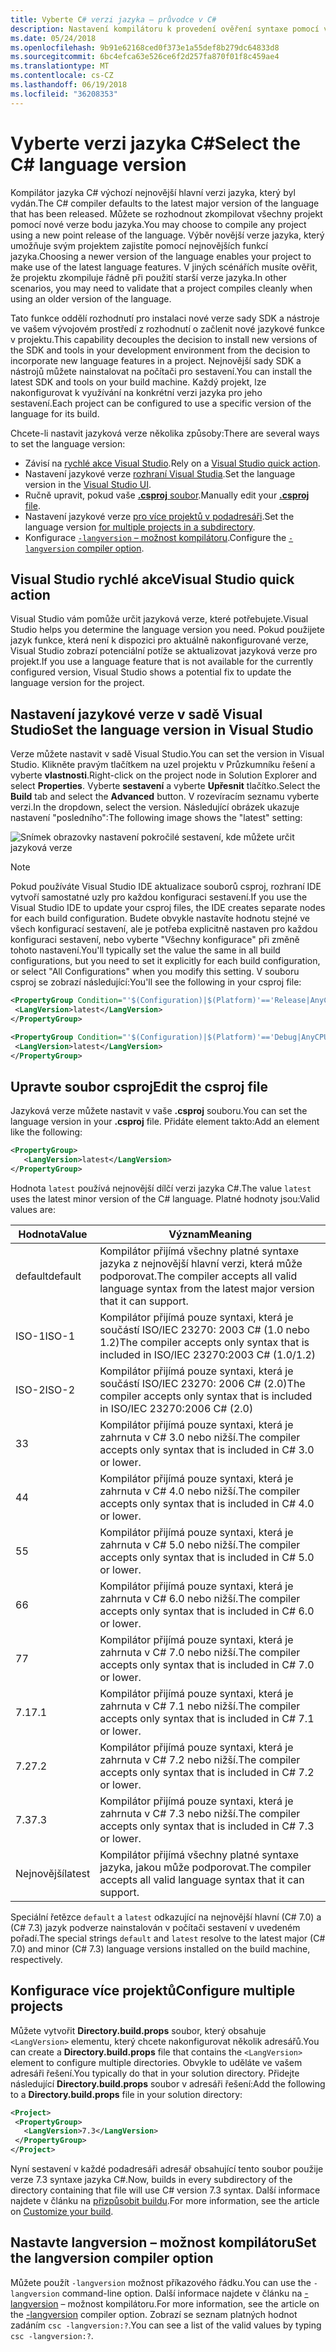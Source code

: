 ```yaml
---
title: Vyberte C# verzi jazyka – průvodce v C#
description: Nastavení kompilátoru k provedení ověření syntaxe pomocí verze konkrétní kompilátoru
ms.date: 05/24/2018
ms.openlocfilehash: 9b91e62168ced0f373e1a55def8b279dc64833d8
ms.sourcegitcommit: 6bc4efca63e526ce6f2d257fa870f01f8c459ae4
ms.translationtype: MT
ms.contentlocale: cs-CZ
ms.lasthandoff: 06/19/2018
ms.locfileid: "36208353"
---
```

# <a name="select-the-c-language-version"></a><span data-ttu-id="420fb-103">Vyberte verzi jazyka C#</span><span class="sxs-lookup"><span data-stu-id="420fb-103">Select the C# language version</span></span>

<span data-ttu-id="420fb-104">Kompilátor jazyka C# výchozí nejnovější hlavní verzi jazyka, který byl vydán.</span><span class="sxs-lookup"><span data-stu-id="420fb-104">The C# compiler defaults to the latest major version of the language that has been released.</span></span> <span data-ttu-id="420fb-105">Můžete se rozhodnout zkompilovat všechny projekt pomocí nové verze bodu jazyka.</span><span class="sxs-lookup"><span data-stu-id="420fb-105">You may choose to compile any project using a new point release of the language.</span></span> <span data-ttu-id="420fb-106">Výběr novější verze jazyka, který umožňuje svým projektem zajistíte pomocí nejnovějších funkcí jazyka.</span><span class="sxs-lookup"><span data-stu-id="420fb-106">Choosing a newer version of the language enables your project to make use of the latest language features.</span></span> <span data-ttu-id="420fb-107">V jiných scénářích musíte ověřit, že projektu zkompiluje řádně při použití starší verze jazyka.</span><span class="sxs-lookup"><span data-stu-id="420fb-107">In other scenarios, you may need to validate that a project compiles cleanly when using an older version of the language.</span></span>

<span data-ttu-id="420fb-108">Tato funkce oddělí rozhodnutí pro instalaci nové verze sady SDK a nástroje ve vašem vývojovém prostředí z rozhodnutí o začlenit nové jazykové funkce v projektu.</span><span class="sxs-lookup"><span data-stu-id="420fb-108">This capability decouples the decision to install new versions of the SDK and tools in your development environment from the decision to incorporate new language features in a project.</span></span> <span data-ttu-id="420fb-109">Nejnovější sady SDK a nástrojů můžete nainstalovat na počítači pro sestavení.</span><span class="sxs-lookup"><span data-stu-id="420fb-109">You can install the latest SDK and tools on your build machine.</span></span> <span data-ttu-id="420fb-110">Každý projekt, lze nakonfigurovat k využívání na konkrétní verzi jazyka pro jeho sestavení.</span><span class="sxs-lookup"><span data-stu-id="420fb-110">Each project can be configured to use a specific version of the language for its build.</span></span>

<span data-ttu-id="420fb-111">Chcete-li nastavit jazyková verze několika způsoby:</span><span class="sxs-lookup"><span data-stu-id="420fb-111">There are several ways to set the language version:</span></span>

- <span data-ttu-id="420fb-112">Závisí na [rychlé akce Visual Studio](#visual-studio-quick-action).</span><span class="sxs-lookup"><span data-stu-id="420fb-112">Rely on a [Visual Studio quick action](#visual-studio-quick-action).</span></span>
- <span data-ttu-id="420fb-113">Nastavení jazykové verze [rozhraní Visual Studia](#set-the-language-version-in-visual-studio).</span><span class="sxs-lookup"><span data-stu-id="420fb-113">Set the language version in the [Visual Studio UI](#set-the-language-version-in-visual-studio).</span></span>
- <span data-ttu-id="420fb-114">Ručně upravit, pokud vaše [ **.csproj** soubor](#edit-the-csproj-file).</span><span class="sxs-lookup"><span data-stu-id="420fb-114">Manually edit your [**.csproj** file](#edit-the-csproj-file).</span></span>
- <span data-ttu-id="420fb-115">Nastavení jazykové verze [pro více projektů v podadresáři](#configure-multiple-projects).</span><span class="sxs-lookup"><span data-stu-id="420fb-115">Set the language version [for multiple projects in a subdirectory](#configure-multiple-projects).</span></span>
- <span data-ttu-id="420fb-116">Konfigurace [ `-langversion` – možnost kompilátoru](#set-the-langversion-compiler-option).</span><span class="sxs-lookup"><span data-stu-id="420fb-116">Configure the [`-langversion` compiler option](#set-the-langversion-compiler-option).</span></span>

## <a name="visual-studio-quick-action"></a><span data-ttu-id="420fb-117">Visual Studio rychlé akce</span><span class="sxs-lookup"><span data-stu-id="420fb-117">Visual Studio quick action</span></span>

<span data-ttu-id="420fb-118">Visual Studio vám pomůže určit jazyková verze, které potřebujete.</span><span class="sxs-lookup"><span data-stu-id="420fb-118">Visual Studio helps you determine the language version you need.</span></span> <span data-ttu-id="420fb-119">Pokud použijete jazyk funkce, která není k dispozici pro aktuálně nakonfigurované verze, Visual Studio zobrazí potenciální potíže se aktualizovat jazyková verze pro projekt.</span><span class="sxs-lookup"><span data-stu-id="420fb-119">If you use a language feature that is not available for the currently configured version, Visual Studio shows a potential fix to update the language version for the project.</span></span>

## <a name="set-the-language-version-in-visual-studio"></a><span data-ttu-id="420fb-120">Nastavení jazykové verze v sadě Visual Studio</span><span class="sxs-lookup"><span data-stu-id="420fb-120">Set the language version in Visual Studio</span></span>

<span data-ttu-id="420fb-121">Verze můžete nastavit v sadě Visual Studio.</span><span class="sxs-lookup"><span data-stu-id="420fb-121">You can set the version in Visual Studio.</span></span> <span data-ttu-id="420fb-122">Klikněte pravým tlačítkem na uzel projektu v Průzkumníku řešení a vyberte **vlastnosti**.</span><span class="sxs-lookup"><span data-stu-id="420fb-122">Right-click on the project node in Solution Explorer and select **Properties**.</span></span> <span data-ttu-id="420fb-123">Vyberte **sestavení** a vyberte **Upřesnit** tlačítko.</span><span class="sxs-lookup"><span data-stu-id="420fb-123">Select the **Build** tab and select the **Advanced** button.</span></span> <span data-ttu-id="420fb-124">V rozevíracím seznamu vyberte verzi.</span><span class="sxs-lookup"><span data-stu-id="420fb-124">In the dropdown, select the version.</span></span> <span data-ttu-id="420fb-125">Následující obrázek ukazuje nastavení "posledního":</span><span class="sxs-lookup"><span data-stu-id="420fb-125">The following image shows the "latest" setting:</span></span>

![Snímek obrazovky nastavení pokročilé sestavení, kde můžete určit jazyková verze](./media/configure-language-version/advanced-build-settings.png)

> [!NOTE]
> <span data-ttu-id="420fb-127">Pokud používáte Visual Studio IDE aktualizace souborů csproj, rozhraní IDE vytvoří samostatné uzly pro každou konfiguraci sestavení.</span><span class="sxs-lookup"><span data-stu-id="420fb-127">If you use the Visual Studio IDE to update your csproj files, the IDE creates separate nodes for each build configuration.</span></span> <span data-ttu-id="420fb-128">Budete obvykle nastavíte hodnotu stejné ve všech konfigurací sestavení, ale je potřeba explicitně nastaven pro každou konfiguraci sestavení, nebo vyberte "Všechny konfigurace" při změně tohoto nastavení.</span><span class="sxs-lookup"><span data-stu-id="420fb-128">You'll typically set the value the same in all build configurations, but you need to set it explicitly for each build configuration, or select "All Configurations" when you modify this setting.</span></span> <span data-ttu-id="420fb-129">V souboru csproj se zobrazí následující:</span><span class="sxs-lookup"><span data-stu-id="420fb-129">You'll see the following in your csproj file:</span></span>
>
>```xml
> <PropertyGroup Condition="'$(Configuration)|$(Platform)'=='Release|AnyCPU'">
>  <LangVersion>latest</LangVersion>
></PropertyGroup>
>
> <PropertyGroup Condition="'$(Configuration)|$(Platform)'=='Debug|AnyCPU'">
>  <LangVersion>latest</LangVersion>
> </PropertyGroup>
> ```
>

## <a name="edit-the-csproj-file"></a><span data-ttu-id="420fb-130">Upravte soubor csproj</span><span class="sxs-lookup"><span data-stu-id="420fb-130">Edit the csproj file</span></span>

<span data-ttu-id="420fb-131">Jazyková verze můžete nastavit v vaše **.csproj** souboru.</span><span class="sxs-lookup"><span data-stu-id="420fb-131">You can set the language version in your **.csproj** file.</span></span> <span data-ttu-id="420fb-132">Přidáte element takto:</span><span class="sxs-lookup"><span data-stu-id="420fb-132">Add an element like the following:</span></span>

```xml
<PropertyGroup>
   <LangVersion>latest</LangVersion>
</PropertyGroup>
```

<span data-ttu-id="420fb-133">Hodnota `latest` používá nejnovější dílčí verzi jazyka C#.</span><span class="sxs-lookup"><span data-stu-id="420fb-133">The value `latest` uses the latest minor version of the C# language.</span></span> <span data-ttu-id="420fb-134">Platné hodnoty jsou:</span><span class="sxs-lookup"><span data-stu-id="420fb-134">Valid values are:</span></span>

|<span data-ttu-id="420fb-135">Hodnota</span><span class="sxs-lookup"><span data-stu-id="420fb-135">Value</span></span>|<span data-ttu-id="420fb-136">Význam</span><span class="sxs-lookup"><span data-stu-id="420fb-136">Meaning</span></span>|
|------------|-------------|
|<span data-ttu-id="420fb-137">default</span><span class="sxs-lookup"><span data-stu-id="420fb-137">default</span></span>|<span data-ttu-id="420fb-138">Kompilátor přijímá všechny platné syntaxe jazyka z nejnovější hlavní verzi, která může podporovat.</span><span class="sxs-lookup"><span data-stu-id="420fb-138">The compiler accepts all valid language syntax from the latest major version that it can support.</span></span>|
|<span data-ttu-id="420fb-139">ISO-1</span><span class="sxs-lookup"><span data-stu-id="420fb-139">ISO-1</span></span>|<span data-ttu-id="420fb-140">Kompilátor přijímá pouze syntaxi, která je součástí ISO/IEC 23270: 2003 C# (1.0 nebo 1.2)</span><span class="sxs-lookup"><span data-stu-id="420fb-140">The compiler accepts only syntax that is included in ISO/IEC 23270:2003 C# (1.0/1.2)</span></span> |
|<span data-ttu-id="420fb-141">ISO-2</span><span class="sxs-lookup"><span data-stu-id="420fb-141">ISO-2</span></span>|<span data-ttu-id="420fb-142">Kompilátor přijímá pouze syntaxi, která je součástí ISO/IEC 23270: 2006 C# (2.0)</span><span class="sxs-lookup"><span data-stu-id="420fb-142">The compiler accepts only syntax that is included in ISO/IEC 23270:2006 C# (2.0)</span></span> |
|<span data-ttu-id="420fb-143">3</span><span class="sxs-lookup"><span data-stu-id="420fb-143">3</span></span>|<span data-ttu-id="420fb-144">Kompilátor přijímá pouze syntaxi, která je zahrnuta v C# 3.0 nebo nižší.</span><span class="sxs-lookup"><span data-stu-id="420fb-144">The compiler accepts only syntax that is included in C# 3.0 or lower.</span></span>|
|<span data-ttu-id="420fb-145">4</span><span class="sxs-lookup"><span data-stu-id="420fb-145">4</span></span>|<span data-ttu-id="420fb-146">Kompilátor přijímá pouze syntaxi, která je zahrnuta v C# 4.0 nebo nižší.</span><span class="sxs-lookup"><span data-stu-id="420fb-146">The compiler accepts only syntax that is included in C# 4.0 or lower.</span></span>|
|<span data-ttu-id="420fb-147">5</span><span class="sxs-lookup"><span data-stu-id="420fb-147">5</span></span>|<span data-ttu-id="420fb-148">Kompilátor přijímá pouze syntaxi, která je zahrnuta v C# 5.0 nebo nižší.</span><span class="sxs-lookup"><span data-stu-id="420fb-148">The compiler accepts only syntax that is included in C# 5.0 or lower.</span></span>|
|<span data-ttu-id="420fb-149">6</span><span class="sxs-lookup"><span data-stu-id="420fb-149">6</span></span>|<span data-ttu-id="420fb-150">Kompilátor přijímá pouze syntaxi, která je zahrnuta v C# 6.0 nebo nižší.</span><span class="sxs-lookup"><span data-stu-id="420fb-150">The compiler accepts only syntax that is included in C# 6.0 or lower.</span></span>|
|<span data-ttu-id="420fb-151">7</span><span class="sxs-lookup"><span data-stu-id="420fb-151">7</span></span>|<span data-ttu-id="420fb-152">Kompilátor přijímá pouze syntaxi, která je zahrnuta v C# 7.0 nebo nižší.</span><span class="sxs-lookup"><span data-stu-id="420fb-152">The compiler accepts only syntax that is included in C# 7.0 or lower.</span></span>|
|<span data-ttu-id="420fb-153">7.1</span><span class="sxs-lookup"><span data-stu-id="420fb-153">7.1</span></span>|<span data-ttu-id="420fb-154">Kompilátor přijímá pouze syntaxi, která je zahrnuta v C# 7.1 nebo nižší.</span><span class="sxs-lookup"><span data-stu-id="420fb-154">The compiler accepts only syntax that is included in C# 7.1 or lower.</span></span>|
|<span data-ttu-id="420fb-155">7.2</span><span class="sxs-lookup"><span data-stu-id="420fb-155">7.2</span></span>|<span data-ttu-id="420fb-156">Kompilátor přijímá pouze syntaxi, která je zahrnuta v C# 7.2 nebo nižší.</span><span class="sxs-lookup"><span data-stu-id="420fb-156">The compiler accepts only syntax that is included in C# 7.2 or lower.</span></span>|
|<span data-ttu-id="420fb-157">7.3</span><span class="sxs-lookup"><span data-stu-id="420fb-157">7.3</span></span>|<span data-ttu-id="420fb-158">Kompilátor přijímá pouze syntaxi, která je zahrnuta v C# 7.3 nebo nižší.</span><span class="sxs-lookup"><span data-stu-id="420fb-158">The compiler accepts only syntax that is included in C# 7.3 or lower.</span></span>|
|<span data-ttu-id="420fb-159">Nejnovější</span><span class="sxs-lookup"><span data-stu-id="420fb-159">latest</span></span>|<span data-ttu-id="420fb-160">Kompilátor přijímá všechny platné syntaxe jazyka, jakou může podporovat.</span><span class="sxs-lookup"><span data-stu-id="420fb-160">The compiler accepts all valid language syntax that it can support.</span></span>|

<span data-ttu-id="420fb-161">Speciální řetězce `default` a `latest` odkazující na nejnovější hlavní (C# 7.0) a (C# 7.3) jazyk podverze nainstalován v počítači sestavení v uvedeném pořadí.</span><span class="sxs-lookup"><span data-stu-id="420fb-161">The special strings `default` and `latest` resolve to the latest major (C# 7.0) and minor (C# 7.3) language versions installed on the build machine, respectively.</span></span>

## <a name="configure-multiple-projects"></a><span data-ttu-id="420fb-162">Konfigurace více projektů</span><span class="sxs-lookup"><span data-stu-id="420fb-162">Configure multiple projects</span></span>

<span data-ttu-id="420fb-163">Můžete vytvořit **Directory.build.props** soubor, který obsahuje `<LangVersion>` elementu, který chcete nakonfigurovat několik adresářů.</span><span class="sxs-lookup"><span data-stu-id="420fb-163">You can create a **Directory.build.props** file that contains the `<LangVersion>` element to configure multiple directories.</span></span> <span data-ttu-id="420fb-164">Obvykle to uděláte ve vašem adresáři řešení.</span><span class="sxs-lookup"><span data-stu-id="420fb-164">You typically do that in your solution directory.</span></span> <span data-ttu-id="420fb-165">Přidejte následující **Directory.build.props** soubor v adresáři řešení:</span><span class="sxs-lookup"><span data-stu-id="420fb-165">Add the following to a **Directory.build.props** file in your solution directory:</span></span>

```xml
<Project>
 <PropertyGroup>
   <LangVersion>7.3</LangVersion>
 </PropertyGroup>
</Project>
```

<span data-ttu-id="420fb-166">Nyní sestavení v každé podadresáři adresář obsahující tento soubor použije verze 7.3 syntaxe jazyka C#.</span><span class="sxs-lookup"><span data-stu-id="420fb-166">Now, builds in every subdirectory of the directory containing that file will use C# version 7.3 syntax.</span></span> <span data-ttu-id="420fb-167">Další informace najdete v článku na [přizpůsobit buildu](/visualstudio/msbuild/customize-your-build).</span><span class="sxs-lookup"><span data-stu-id="420fb-167">For more information, see the article on [Customize your build](/visualstudio/msbuild/customize-your-build).</span></span>

## <a name="set-the-langversion-compiler-option"></a><span data-ttu-id="420fb-168">Nastavte langversion – možnost kompilátoru</span><span class="sxs-lookup"><span data-stu-id="420fb-168">Set the langversion compiler option</span></span>

<span data-ttu-id="420fb-169">Můžete použít `-langversion` možnost příkazového řádku.</span><span class="sxs-lookup"><span data-stu-id="420fb-169">You can use the `-langversion` command-line option.</span></span> <span data-ttu-id="420fb-170">Další informace najdete v článku na [- langversion](../language-reference/compiler-options/langversion-compiler-option.md) – možnost kompilátoru.</span><span class="sxs-lookup"><span data-stu-id="420fb-170">For more information, see the article on the [-langversion](../language-reference/compiler-options/langversion-compiler-option.md) compiler option.</span></span> <span data-ttu-id="420fb-171">Zobrazí se seznam platných hodnot zadáním `csc -langversion:?`.</span><span class="sxs-lookup"><span data-stu-id="420fb-171">You can see a list of the valid values by typing  `csc -langversion:?`.</span></span>

